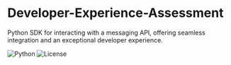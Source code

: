 # Developer-Experience-Assessment
Python SDK for interacting with a messaging API, offering seamless integration and an exceptional developer experience.

![Python](https://img.shields.io/badge/python-3.8%2B-blue)
![License](https://img.shields.io/badge/license-MIT-green)
